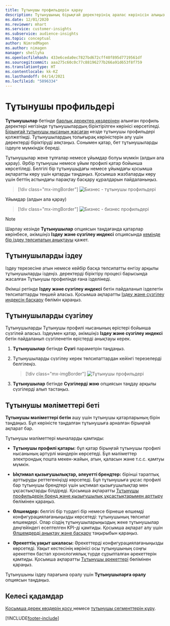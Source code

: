 ```yaml
---
title: Тұтынушы профильдерін қарау
description: Тұтынушының бірыңғай деректерінің аралас көрінісін алыңыз.
ms.date: 12/01/2020
ms.reviewer: mhart
ms.service: customer-insights
ms.subservice: audience-insights
ms.topic: conceptual
author: NimrodMagen
ms.author: nimagen
manager: shellyha
ms.openlocfilehash: 433e6ceda0ec7827bd672cff40f895d7719561df
ms.sourcegitcommit: aaa275c60c0c77c88196277b266a91d653f8f759
ms.translationtype: HT
ms.contentlocale: kk-KZ
ms.lasthandoff: 04/14/2021
ms.locfileid: "5896334"
---
```

# <a name="customer-profiles"></a>Тұтынушы профильдері

**Тұтынушылар** бетінде [барлық деректер көздерінен](data-sources.md) алынған профиль деректері негізінде тұтынушылардың біріктірілген көрінісі көрсетіледі. [Бірыңғай тұтынушы нысанын жасаған](data-unification.md) кезде тұтынушы профильдері қолжетімді. Тұтынушылардың толығырақ көріністерін алу үшін деректерді біріктіруді аяқтаңыз. Сонымен қатар, бет тұтынушыларды іздеуге мүмкіндік береді.

Тұтынушылар жеке тұлғалар немесе ұйымдар болуы мүмкін (алдын ала қарау). Әрбір тұтынушы немесе ұйым профилі қатар бойынша көрсетіледі. Белгілі бір тұтынушыдағы немесе ұйымдағы қосымша ақпаратты көру үшін қатарды таңдаңыз. Қосымша жазбаларды көру үшін беттің астындағы парақтау басқару құралдарын пайдаланыңыз.

> [!div class="mx-imgBorder"] 
> ![Бизнес - тұтынушы профильдері](media/profiles-customers.png "Бизнес - тұтынушы профильдері")

Ұйымдар (алдын ала қарау)
> [!div class="mx-imgBorder"] 
> ![Бизнес - бизнес профильдері](media/profile-customers-b2b.png "Бизнес - бизнес профильдері")

> [!NOTE]
> Шарлау кезінде **Тұтынушылар** опциясын таңдағанда қатарлар көрінбесе, әкімшіңіз **Іздеу және сүзгілеу индексі** опциясында [кемінде бір іздеу төлсипатын анықтауы](search-filter-index.md) қажет.

## <a name="search-for-customers"></a>Тұтынушыларды іздеу

Іздеу терезесіне атын немесе кейбір басқа төлсипатты енгізу арқылы тұтынушыларды іздеңіз. деректерді біріктіру процесі барысында жасалған Тұтынушы профилінде ғана ізделінеді.

Әкімші ретінде **Іздеу және сүзгілеу индексі** бетін пайдаланып ізделетін төлсипаттарды теңшей аласыз. Қосымша ақпаратты [Іздеу және сүзгілеу индексін басқару](search-filter-index.md) бөлімін қараңыз.

## <a name="filter-customers"></a>Тұтынушыларды сүзгілеу

Тұтынушыларды Тұтынушы профилі нысанының өрістері бойынша сүзгілей аласыз. Іздеумен қатар, әкімшіңіз **Іздеу және сүзгілеу индексі** бетін пайдаланып сүзгіленетін өрістерді анықтауы керек.

1. **Тұтынушылар** бетінде **Сүзгі** параметрін таңдаңыз.

2. Тұтынушыларды сүзгілеу керек төлсипаттардан кейінгі терезелерді белгілеңіз.

   > [!div class="mx-imgBorder"] 
   > ![Тұтынушы профильдері](media/profiles-customers3.png "Тұтынушы профильдері")

3. **Тұтынушылар** бетінде **Сүзгілерді жою** опциясын таңдау арқылы сүзгілерді алып тастаңыз.

##  <a name="customer-details-page"></a>Тұтынушы мәліметтері беті

**Тұтынушы мәліметтері бетін** ашу үшін тұтынушы қатарларының бірін таңдаңыз. Бұл көріністе таңдалған тұтынушыға арналған бірыңғай ақпарат бар.

Тұтынушы мәліметтері мыналарды қамтиды:

-   **Тұтынушы профилі қатары:** бұл қатар бірыңғай тұтынушы профилі нысанының әртүрлі мәндерін көрсетеді. Бұл мәліметтер электрондық пошта мекен-жайын, атын, қаласын және т.с.с. қамтуы мүмкін. 

-   **Ықтимал қызығушылықтар, әлеуетті брендтер:** бірінші тараптық арттыруды реттегеніңізді көрсетеді. Бұл тұтынушыға ұқсас профилі бар тұтынушы брендтері үшін ықтимал қызығушылықтар мен ұқсастықтарды білдіреді. Қосымша ақпаратты [Тұтынушы профильдерін бренд және қызығушылық ұқсастықтарымен арттыру](enrichment-microsoft.md) бөлімінен қараңыз.

-   **Өлшемдер:** белгілі бір түрдегі бір немесе бірнеше өлшемді конфигурациялағаныңызды көрсетеді: тұтынушының төлсипат өлшемдері. Олар сіздің тұтынушыларыңыздың жеке тұтынушылар деңгейіндегі есептелген KPI-ді қамтиды. Қосымша ақпарат алу үшін [Өлшемдерді анықтау және басқару](measures.md) тақырыбын қараңыз.

-   **Әрекеттің уақыт шкаласы:** Әрекеттерді конфигурациялағаныңызды көрсетеді. Уақыт кестесінің көрінісі осы тұтынушының соңғы әрекеттен бастап хронологиялық түрде сұрыпталған әрекеттерін қамтиды. Қосымша ақпаратты [Тұтынушы әрекеттері](activities.md) бөлімінен қараңыз.

Тұтынушыны іздеу парағына оралу үшін **Тұтынушыларға оралу** опциясын таңдаңыз.

## <a name="next-steps"></a>Келесі қадамдар

[Қосымша дерек көздерін қосу ](data-sources.md)немесе [тұтынушы сегменттерін құру](segments.md).


[!INCLUDE[footer-include](../includes/footer-banner.md)]